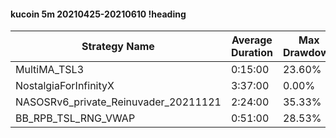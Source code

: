 #### kucoin 5m 20210425-20210610 !heading
| Strategy Name                        | Average Duration | Max Drawdown | Profit Mean | Profit Sum | Profit Total | Trade Count | Win Rate |
| ------------------------------------ | ---------------- | ------------ | ----------- | ---------- | ------------ | ----------- | -------- |
| MultiMA_TSL3                         | 0:15:00          | 23.60%       | 48.64%      | 38812.00%  | 10932.00%    | 798         | 66.04%   |
| NostalgiaForInfinityX                | 3:37:00          | 0.00%        | 302.34%     | 84654.00%  | 19994.00%    | 280         | 100.00%  |
| NASOSRv6_private_Reinuvader_20211121 | 2:24:00          | 35.33%       | 184.10%     | 107146.00% | 58961.00%    | 582         | 87.46%   |
| BB_RPB_TSL_RNG_VWAP                  | 0:51:00          | 28.53%       | 172.90%     | 151809.00% | 174749.00%   | 878         | 82.69%   |